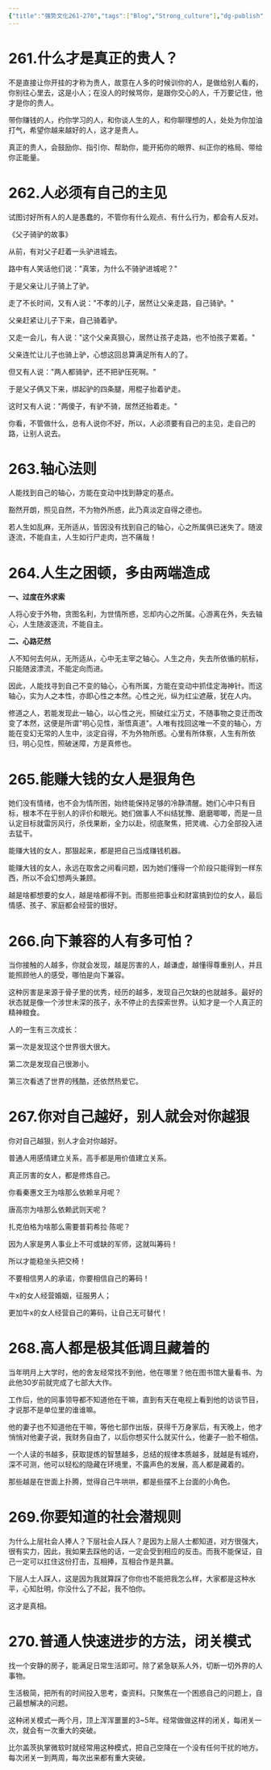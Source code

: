 ```yaml
---
{"title":"强势文化261-270","tags":["Blog","Strong_culture"],"dg-publish":true,"dg-note-icon":5,"permalink":"/🌓Interest_兴趣/Exalt 提升/强势文化/27强势文化261-270/","dgPassFrontmatter":true,"noteIcon":5,"created":"2024-09-19T10:56:36.828+08:00","updated":"2024-09-19T12:30:15.106+08:00"}
---
```


# 261.什么才是真正的贵人？

不是直接让你开挂的才称为贵人，故意在人多的时候训你的人，是做给别人看的，你别往心里去，这是小人；在没人的时候骂你，是跟你交心的人，千万要记住，他才是你的贵人。

带你赚钱的人，约你学习的人，和你谈人生的人，和你聊理想的人，处处为你加油打气，希望你越来越好的人，这才是贵人。

真正的贵人，会鼓励你、指引你、帮助你，能开拓你的眼界、纠正你的格局、带给你正能量。

# 262.人必须有自己的主见

试图讨好所有人的人是愚蠢的，不管你有什么观点、有什么行为，都会有人反对。

《父子骑驴的故事》

从前，有对父子赶着一头驴进城去。

路中有人笑话他们说："真笨，为什么不骑驴进城呢？"

于是父亲让儿子骑上了驴。

走了不长时间，又有人说："不孝的儿子，居然让父亲走路，自己骑驴。"

父亲赶紧让儿子下来，自己骑着驴。

又走一会儿，有人说："这个父亲真狠心，居然让孩子走路，也不怕孩子累着。"

父亲连忙让儿子也骑上驴，心想这回总算满足所有人的了。

但又有人说："两人都骑驴，还不把驴压死啊。"

于是父子俩又下来，绑起驴的四条腿，用棍子抬着驴走。

这时又有人说："两傻子，有驴不骑，居然还抬着走。"

你看，不管做什么，总有人说你不好，所以，人必须要有自己的主见，走自己的路，让别人说去。

# 263.轴心法则

人能找到自己的轴心，方能在变动中找到静定的基点。

豁然开朗，照见自然，不为物外所惑，此乃真淡定自得之德也。

若人生如乱麻，无所适从，皆因没有找到自己的轴心，心之所属俱已迷失了。随波逐流，不能自主，人生如行尸走肉，岂不痛哉！

# 264.人生之困顿，多由两端造成

**一、过度在外求索**

人将心安于外物，贪图名利，为世情所惑，忘却内心之所属。心游离在外，失去轴心，人生随波逐流，不能自主。

**二、心路茫然**

人不知何去何从，无所适从，心中无主宰之轴心。人生之舟，失去所依循的航标，只能随波漂流，不能定向而进。

因此，人能找寻到自己不变的轴心，心有所属，方能在变动中抓佳定海神针。而这轴心，实为人之本性，亦即心性之本然。心性之光，纵为红尘遮蔽，犹在人内。

修道之人，若能发现此一轴心，以心性之光，照破红尘万丈，不随事物之变迁而改变了本然，这便是所谓"明心见性，渐悟真道"。人唯有找回这唯一不变的轴心，方能在变幻无常的人生中，淡定自得，不为外物所惑。心里有所体察，人生有所依归，明心见性，照破迷障，方是真修也。

# 265.能赚大钱的女人是狠角色

她们没有情绪，也不会为情所困，始终能保持足够的冷静清醒。她们心中只有目标，根本不在乎别人的评价和眼光。她们做事人不纠结犹豫、磨磨唧唧，而是一旦认定目标就雷厉风行，杀伐果断，全力以赴，彻底聚焦，把灵魂、心力全部投入进去猛干。

能赚大钱的女人，那狠起来，都是把自己当成赚钱机器。

能赚大钱的女人，永远在取舍之间看问题，因为她们懂得一个阶段只能得到一样东西，所以不会幻想两头兼顾。

越是啥都想要的女人，越是啥都得不到。而那些把事业和财富搞到位的女人，最后情感、孩子、家庭都会经营的很好。

# 266.向下兼容的人有多可怕？

当你接触的人越多，你就会发现，越是厉害的人，越谦虚，越懂得尊重别人，并且能照顾他人的感受，哪怕是向下兼容。

这种厉害是来源于骨子里的优秀，经历的越多，发现自己欠缺的也就越多。最好的状态就是像一个涉世未深的孩子，永不停止的去探索世界。认知才是一个人真正的精神粮食。

人的一生有三次成长：

第一次是发现这个世界很大很大。

第二次是发现自己很渺小。

第三次看透了世界的残酷，还依然热爱它。

# 267.你对自己越好，别人就会对你越狠

你对自己越狠，别人才会对你越好。

普通人用感情建立关系，高手都是用价值建立关系。

真正厉害的女人，都是修炼自己。

你看秦惠文王为啥那么依赖芈月呢？

唐高宗为啥那么依赖武则天呢？

扎克伯格为啥那么需要普莉希拉·陈呢？

因为人家是男人事业上不可或缺的军师，这就叫筹码！

所以才能稳坐头把交椅！

不要相信男人的承诺，你要相信自己的筹码！

牛x的女人经营婚姻，征服男人；

更加牛x的女人经营自己的筹码，让自己无可替代！

# 268.高人都是极其低调且藏着的

当年明月上大学时，他的舍友经常找不到他，他在哪里？他在图书馆大量看书、为此他30岁前就完成了七部大大作。

工作后，他的同事领导都不知道他在干嘛，直到有天在电视上看到他的访谈节目，才说那不是单位里的谁谁嘛。

他的妻子也不知道他在干嘛，等他七部作出版，获得千万身家后，有天晚上，他才悄悄对他妻子说，我财务自由了，以后你想买什么就买什么，他妻子一脸不相信。

一个人读的书越多，获取提炼的智慧越多，总结的规律本质越多，就越是有城府，深不可测，他可以轻松的隐藏在环境里，不露声色的发展，高人都是藏着的。

那些越是在世面上扑腾，觉得自己牛哄哄，都是些摆不上台面的小角色。

# 269.你要知道的社会潜规则

为什么上层社会人捧人？下层社会人踩人？是因为上层人士都知道，对方很强大，很有实力，因此，我如果去踩他的话，一定会受到相应的反击。而我不能保证，自己一定可以扛住这份打击，互相捧，互相合作是共赢。

下层人士人踩人，这是因为我就算踩了你你也不能把我怎么样，大家都是这种水平，心知肚明，你没什么了不起，我不怕你。

这才是真相。

# 270.普通人快速进步的方法，闭关模式

找一个安静的房子，能满足日常生活即可。除了紧急联系人外，切断一切外界的人事物。

生活极简，把所有的时间投入思考，查资料。只聚焦在一个困惑自己的问题上，自己最想解决的问题。

这种闭关模式一两个月，顶上浑浑噩噩的3~5年。经常做做这样的闭关，每闭关一次，就会有一次重大的突破。

比尔盖茨执掌微软时就经常用这种模式，把自己空降在一个没有任何干扰的地方。每次闭关一到两周，每次出来都有重大突破。